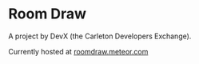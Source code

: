 Room Draw
=========

A project by DevX (the Carleton Developers Exchange).

Currently hosted at [roomdraw.meteor.com](http://roomdraw.meteor.com)
